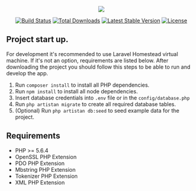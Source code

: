 <p align="center"><img src="https://laravel.com/assets/img/components/logo-laravel.svg"></p>

<p align="center">
<a href="https://travis-ci.org/laravel/framework"><img src="https://travis-ci.org/laravel/framework.svg" alt="Build Status"></a>
<a href="https://packagist.org/packages/laravel/framework"><img src="https://poser.pugx.org/laravel/framework/d/total.svg" alt="Total Downloads"></a>
<a href="https://packagist.org/packages/laravel/framework"><img src="https://poser.pugx.org/laravel/framework/v/stable.svg" alt="Latest Stable Version"></a>
<a href="https://packagist.org/packages/laravel/framework"><img src="https://poser.pugx.org/laravel/framework/license.svg" alt="License"></a>
</p>

## Project start up.
For development it's recommended to use Laravel Homestead virtual machine. If it's not an option, requirements are listed below.
After downloading the project you should follow this steps to be able to run and develop the app.
1. Run `composer install` to install all PHP dependencies.
2. Run `npm install` to install all node dependencies.
3. Insert database credentials into `.env` file or in the `config/database.php`
3. Run `php artistan migrate` to create all required database tables.
4. (Optional) Run `php artistan db:seed` to seed example data for the project. 


## Requirements
- PHP >= 5.6.4
- OpenSSL PHP Extension
- PDO PHP Extension
- Mbstring PHP Extension
- Tokenizer PHP Extension
- XML PHP Extension
